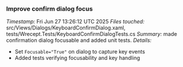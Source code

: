 ### Improve confirm dialog focus
*Timestamp:* Fri Jun 27 13:26:12 UTC 2025
*Files touched:* src/Views/Dialogs/KeyboardConfirmDialog.xaml, tests/Wrecept.Tests/KeyboardConfirmDialogTests.cs
*Summary:* made confirmation dialog focusable and added unit tests.
*Details:*
- Set `Focusable="True"` on dialog to capture key events
- Added tests verifying focusability and key handling
